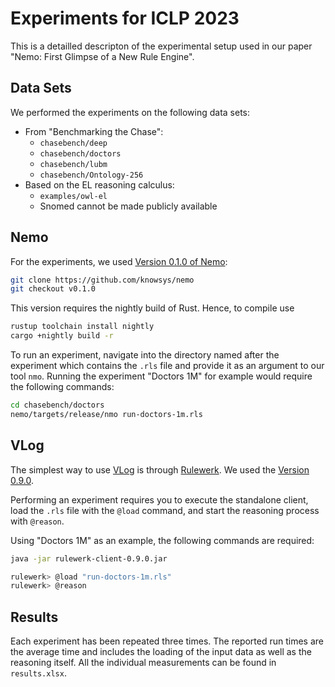 # Experiments for ICLP 2023

This is a detailled descripton of the experimental setup used in our paper "Nemo: First Glimpse of a New Rule Engine".

## Data Sets
We performed the experiments on the following data sets:
- From "Benchmarking the Chase":
  - `chasebench/deep`
  - `chasebench/doctors`
  - `chasebench/lubm`
  - `chasebench/Ontology-256`
- Based on the EL reasoning calculus:
  - `examples/owl-el`
  - Snomed cannot be made publicly available

## Nemo

For the experiments, we used [Version 0.1.0 of Nemo](https://github.com/knowsys/nemo/releases/tag/v0.1.0):

```bash
git clone https://github.com/knowsys/nemo
git checkout v0.1.0
```

This version requires the nightly build of Rust. Hence, to compile use
```bash
rustup toolchain install nightly
cargo +nightly build -r
```

To run an experiment, navigate into the directory named after the experiment which contains the `.rls` file and provide it as an argument to our tool `nmo`. Running the experiment "Doctors 1M" for example would require the following commands:

```bash
cd chasebench/doctors
nemo/targets/release/nmo run-doctors-1m.rls
```

## VLog
The simplest way to use [VLog](https://github.com/karmaresearch/vlog) is through [Rulewerk](https://github.com/knowsys/rulewerk). We used the [Version 0.9.0](https://github.com/knowsys/rulewerk/releases/tag/v0.9.0). 

Performing an experiment requires you to execute the standalone client, load the `.rls` file with the `@load` command, and start the reasoning process with `@reason`. 

Using "Doctors 1M" as an example, the following commands are required:
```bash
java -jar rulewerk-client-0.9.0.jar

rulewerk> @load "run-doctors-1m.rls"
rulewerk> @reason
```

## Results
Each experiment has been repeated three times. The reported run times are the average time and includes the loading of the input data as well as the reasoning itself. All the individual measurements can be found in `results.xlsx`.